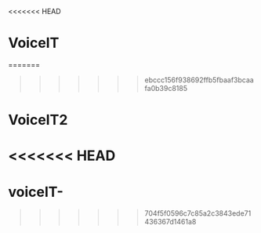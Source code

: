 <<<<<<< HEAD
# VoiceIT
=======
>>>>>>> ebccc156f938692ffb5fbaaf3bcaafa0b39c8185
# VoiceIT2
<<<<<<< HEAD
=======
# voiceIT-
>>>>>>> 704f5f0596c7c85a2c3843ede71436367d1461a8
